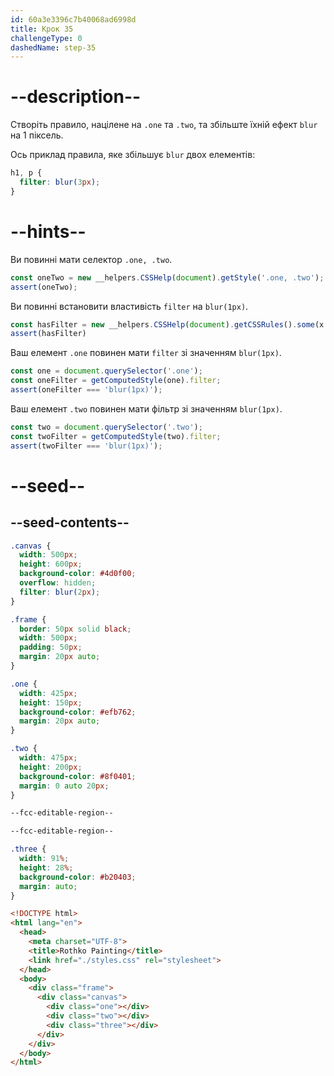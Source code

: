 ```yaml
---
id: 60a3e3396c7b40068ad6998d
title: Крок 35
challengeType: 0
dashedName: step-35
---
```


# --description--

Створіть правило, націлене на `.one` та `.two`, та збільште їхній ефект `blur` на 1 піксель.

Ось приклад правила, яке збільшує `blur` двох елементів:

```css
h1, p {
  filter: blur(3px);
}
```

# --hints--

Ви повинні мати селектор `.one, .two`.

```js
const oneTwo = new __helpers.CSSHelp(document).getStyle('.one, .two');
assert(oneTwo);
```

Ви повинні встановити властивість `filter` на `blur(1px)`.

```js
const hasFilter = new __helpers.CSSHelp(document).getCSSRules().some(x => x.style.filter === 'blur(1px)');
assert(hasFilter)
```

Ваш елемент `.one` повинен мати `filter` зі значенням `blur(1px)`.

```js
const one = document.querySelector('.one');
const oneFilter = getComputedStyle(one).filter;
assert(oneFilter === 'blur(1px)');
```

Ваш елемент `.two` повинен мати фільтр зі значенням `blur(1px)`.

```js
const two = document.querySelector('.two');
const twoFilter = getComputedStyle(two).filter;
assert(twoFilter === 'blur(1px)');
```

# --seed--

## --seed-contents--

```css
.canvas {
  width: 500px;
  height: 600px;
  background-color: #4d0f00;
  overflow: hidden;
  filter: blur(2px);
}

.frame {
  border: 50px solid black;
  width: 500px;
  padding: 50px;
  margin: 20px auto;
}

.one {
  width: 425px;
  height: 150px;
  background-color: #efb762;
  margin: 20px auto;
}

.two {
  width: 475px;
  height: 200px;
  background-color: #8f0401;
  margin: 0 auto 20px;
}

--fcc-editable-region--

--fcc-editable-region--

.three {
  width: 91%;
  height: 28%;
  background-color: #b20403;
  margin: auto;
}
```

```html
<!DOCTYPE html>
<html lang="en">
  <head>
    <meta charset="UTF-8">
    <title>Rothko Painting</title>
    <link href="./styles.css" rel="stylesheet">
  </head>
  <body>
    <div class="frame">
      <div class="canvas">
        <div class="one"></div>
        <div class="two"></div>
        <div class="three"></div>
      </div>
    </div>
  </body>
</html>
```
